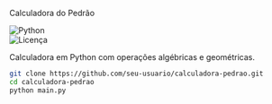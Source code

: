 Calculadora do Pedrão  

![Python](https://img.shields.io/badge/Python-3.10%2B-blue)  
![Licença](https://img.shields.io/badge/Licença-MIT-green)  

Calculadora em Python com operações algébricas e geométricas.  

```bash
git clone https://github.com/seu-usuario/calculadora-pedrao.git
cd calculadora-pedrao
python main.py